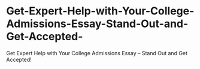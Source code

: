 # Get-Expert-Help-with-Your-College-Admissions-Essay-Stand-Out-and-Get-Accepted-
Get Expert Help with Your College Admissions Essay – Stand Out and Get Accepted!
